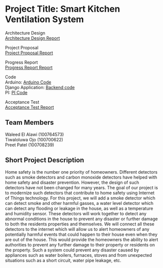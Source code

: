 # Project Title: Smart Kitchen Ventilation System


Architecture Design<br>
[Architecture Design Report](https://github.com/Waleed20210/IOT-Project/blob/main/Architecture%20Design/Architectural%20Design%20Report.pdf)

Project Proposal<br>
[Project Proposal Report](https://github.com/Waleed20210/IOT-Project/tree/main/Proposal)<br>

Progress Report<br>
[ Progress Report Report](https://github.com/Waleed20210/IOT-Project/tree/main/Progress%20Report)<br>

Code<br>
Arduino: [Arduino Code](https://github.com/Waleed20210/IOT-Project/tree/main/Code/Arduino)<br> 
Django Application: [Backend code](https://github.com/Waleed20210/IOT-Project/tree/main/Code/Django%20Application)<br>
PI: [PI Code](https://github.com/Waleed20210/IOT-Project/tree/main/Code/PI)<br>


Acceptance Test<br>
[Acceptance Test Report](https://github.com/Waleed20210/IOT-Project/blob/main/Acceptance%20Test/Acceptance%20Testing.pdf)<br>

## Team Members 
Waleed El Alawi (100764573)<br> 
Tiwaloluwa Ojo  (100700622)<br>
Preet Patel (100708239) <br>

## Short Project Description
Home safety is the number one priority of homeowners. Different detectors such as smoke detectors and carbon monoxide detectors have helped with home safety and disaster prevention. However, the design of such detectors have not been changed for many years. The goal of our project is to modernize such detectors that contribute to home safety using Internet of Things technology. For this project, we will add a smoke detector which can detect smoke and other harmful gasses, a water level detector which can detect any flooding or leakage in the house, as well as a temperature and humidity sensor. These detectors will work together to detect any abnormal conditions in the house to prevent any disaster or further damage to both the residents properties and themselves. We will connect all these detectors to the internet which will allow us to alert homeowners of any potentially harmful events that could happen to their house even when they are out of the house. This would provide the homeowners the ability to alert authorities to prevent any further damage to their property or residents on the property. Such a system could prevent any disaster caused by appliances such as water boilers, furnaces, stoves and from unexpected situations such as a short circuit, water pipe leakage, etc.
